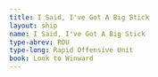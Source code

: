 ```yaml
---
title: I Said, I've Got A Big Stick
layout: ship
name: I Said, I've Got A Big Stick
type-abrev: ROU
type-long: Rapid Offensive Unit
book: Look to Winward
---
```

